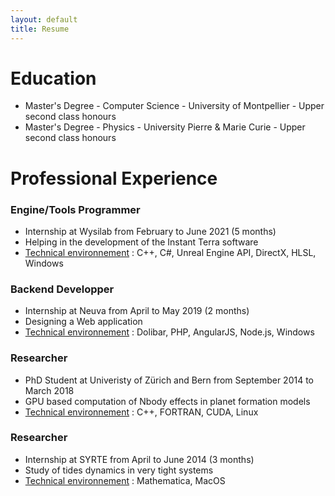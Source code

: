 ```yaml
---
layout: default
title: Resume
---
```


# Education

* Master's Degree - Computer Science - University of Montpellier - Upper second class honours
* Master's Degree - Physics - University Pierre & Marie Curie - Upper second class honours

# Professional Experience

### Engine/Tools Programmer
* Internship at Wysilab from February to June 2021 (5 months)
* Helping in the development of the Instant Terra software
* <ins>Technical environnement</ins> : C++, C#, Unreal Engine API, DirectX, HLSL, Windows

### Backend Developper
* Internship at Neuva from April to May 2019 (2 months)
* Designing a Web application
* <ins>Technical environnement</ins> : Dolibar, PHP, AngularJS, Node.js, Windows

### Researcher
* PhD Student at Univeristy of Zürich and Bern from September 2014 to March 2018
* GPU based computation of Nbody effects in planet formation models
* <ins>Technical environnement</ins> : C++, FORTRAN, CUDA, Linux

### Researcher
* Internship at SYRTE from April to June 2014 (3 months)
* Study of tides dynamics in very tight systems
* <ins>Technical environnement</ins> : Mathematica, MacOS